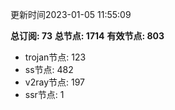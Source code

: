 更新时间2023-01-05 11:55:09

**总订阅: 73**
**总节点: 1714**
**有效节点: 803**
- trojan节点: 123
- ss节点: 482
- v2ray节点: 197
- ssr节点: 1
